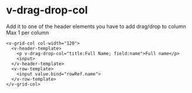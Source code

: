 # v-drag-drop-col

Add it to one of the header elements you have to add drag/drop to column Max 1 per column

```text
<v-grid-col col-width="120">
  <v-header-template>
    <p v-drag-drop-col="title:Full Name; field:name">Full name</p>
    <input>
  </v-header-template>
  <v-row-template>
    <input value.bind="rowRef.name">
  </v-row-template>
</v-grid-col>
```

